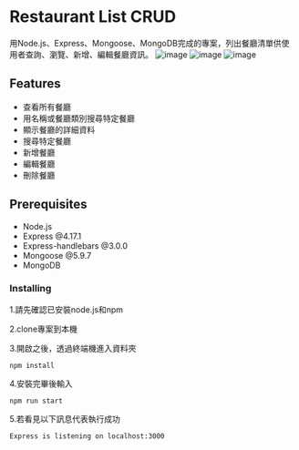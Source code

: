 # Restaurant List CRUD
用Node.js、Express、Mongoose、MongoDB完成的專案，列出餐廳清單供使用者查詢、瀏覽、新增、編輯餐廳資訊。
![image](https://raw.githubusercontent.com/wuhsinyu311/restaurant-list/main/public/image/restaurant_list.jpg)
![image](https://raw.githubusercontent.com/wuhsinyu311/restaurant-list/main/public/image/restaurant_list2.jpg)
![image](https://raw.githubusercontent.com/wuhsinyu311/restaurant-list/main/public/image/restaurant_list3.jpg)

## Features
- 查看所有餐廳
- 用名稱或餐廳類別搜尋特定餐廳
- 顯示餐廳的詳細資料
- 搜尋特定餐廳
- 新增餐廳
- 編輯餐廳
- 刪除餐廳

## Prerequisites
- Node.js
- Express @4.17.1
- Express-handlebars @3.0.0
- Mongoose @5.9.7
- MongoDB

### Installing
1.請先確認已安裝node.js和npm

2.clone專案到本機

3.開啟之後，透過終端機進入資料夾
```
npm install
```

4.安裝完畢後輸入
```
npm run start
```

5.若看見以下訊息代表執行成功
```
Express is listening on localhost:3000
```
    